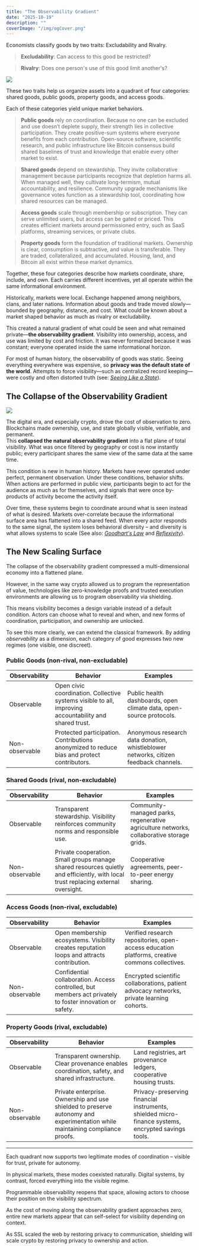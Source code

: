 ```yaml
---
title: "The Observability Gradient"
date: "2025-10-19"
description: ""
coverImage: "/img/ogCover.png"
---
```


Economists classify goods by two traits: Excludability and Rivalry.

> **Excludability**: Can access to this good be restricted?

> **Rivalry**: Does one person's use of this good limit another's?

![](/img/og1.png)

These two traits help us organize assets into a quadrant of four categories: shared goods, public goods, property goods, and access goods.

Each of these categories yield unique market behaviors.

> **Public goods** rely on coordination. Because no one can be excluded and use doesn’t deplete supply, their strength lies in collective participation. They create positive-sum systems where everyone benefits from each contribution. Open-source software, scientific research, and public infrastructure like Bitcoin consensus build shared baselines of trust and knowledge that enable every other market to exist.

> **Shared goods** depend on stewardship. They invite collaborative management because participants recognize that depletion harms all. When managed well, they cultivate long-termism, mutual accountability, and resilience. Community upgrade mechanisms like governance votes function as a stewardship tool, coordinating how shared resources can be managed.

> **Access goods** scale through membership or subscription. They can serve unlimited users, but access can be gated or priced. This creates efficient markets around permissioned entry, such as SaaS platforms, streaming services, or private clubs.

> **Property goods** form the foundation of traditional markets. Ownership is clear, consumption is subtractive, and value is transferable. They are traded, collateralized, and accumulated. Housing, land, and Bitcoin all exist within these market dynamics.

Together, these four categories describe how markets coordinate, share, include, and own. Each carries different incentives, yet all operate within the same informational environment.

Historically, markets were local. Exchange happened among neighbors, clans, and later nations. Information about goods and trade moved slowly—bounded by geography, distance, and cost. What could be known about a market shaped behavior as much as rivalry or excludability.

This created a natural gradient of what could be seen and what remained private—**the observability gradient**. Visibility into ownership, access, and use was limited by cost and friction. It was never formalized because it was constant; everyone operated inside the same informational horizon.

For most of human history, the observability of goods was static. Seeing everything everywhere was expensive, so **privacy was the default state of the world**. Attempts to force visibility—such as centralized record keeping—were costly and often distorted truth (see: [_Seeing Like a State_](https://files.libcom.org/files/Seeing%20Like%20a%20State%20-%20James%20C.%20Scott.pdf)).

## The Collapse of the Observability Gradient

![](/img/og0.png)

The digital era, and especially crypto, drove the cost of observation to zero.  
Blockchains made ownership, use, and state globally visible, verifiable, and permanent.  
This **collapsed the natural observability gradient** into a flat plane of total visibility. What was once filtered by geography or cost is now instantly public; every participant shares the same view of the same data at the same time.

This condition is new in human history. Markets have never operated under perfect, permanent observation. Under these conditions, behavior shifts. When actions are performed in public view, participants begin to act for the audience as much as for themselves, and signals that were once by-products of activity become the activity itself.

Over time, these systems begin to coordinate around what is seen instead of what is desired. Markets over-correlate because the informational surface area has flattened into a shared feed. When every actor responds to the same signal, the system loses behavioral diversity – and diversity is what allows systems to scale (See also: [_Goodhart's Law_](https://en.wikipedia.org/wiki/Goodhart%27s_law) and [_Reflexivity_](<https://en.wikipedia.org/wiki/Reflexivity_(social_theory)>)).

## The New Scaling Surface

The collapse of the observability gradient compressed a multi-dimensional economy into a flattened plane.

However, in the same way crypto allowed us to program the representation of value, technologies like zero-knowledge proofs and trusted execution environments are allowing us to program observability via shielding.

This means visibility becomes a design variable instead of a default condition. Actors can choose what to reveal and when, and new forms of coordination, participation, and ownership are unlocked.

To see this more clearly, we can extend the classical framework. By adding _observability_ as a dimension, each category of good expresses two new regimes (one visible, one discreet).

### Public Goods (non-rival, non-excludable)

| Observability  | Behavior                                                                                               | Examples                                                                             |
| -------------- | ------------------------------------------------------------------------------------------------------ | ------------------------------------------------------------------------------------ |
| Observable     | Open civic coordination. Collective systems visible to all, improving accountability and shared trust. | Public health dashboards, open climate data, open-source protocols.                  |
| Non-observable | Protected participation. Contributions anonymized to reduce bias and protect contributors.             | Anonymous research data donation, whistleblower networks, citizen feedback channels. |

### Shared Goods (rival, non-excludable)

| Observability  | Behavior                                                                                                                          | Examples                                                                                 |
| -------------- | --------------------------------------------------------------------------------------------------------------------------------- | ---------------------------------------------------------------------------------------- |
| Observable     | Transparent stewardship. Visibility reinforces community norms and responsible use.                                               | Community-managed parks, regenerative agriculture networks, collaborative storage grids. |
| Non-observable | Private cooperation. Small groups manage shared resources quietly and efficiently, with local trust replacing external oversight. | Cooperative agreements, peer-to-peer energy sharing.                                     |

### Access Goods (non-rival, excludable)

| Observability  | Behavior                                                                                                 | Examples                                                                                       |
| -------------- | -------------------------------------------------------------------------------------------------------- | ---------------------------------------------------------------------------------------------- |
| Observable     | Open membership ecosystems. Visibility creates reputation loops and attracts contribution.               | Verified research repositories, open-access education platforms, creative commons collectives. |
| Non-observable | Confidential collaboration. Access controlled, but members act privately to foster innovation or safety. | Encrypted scientific collaborations, patient advocacy networks, private learning cohorts.      |

### Property Goods (rival, excludable)

| Observability  | Behavior                                                                                                                     | Examples                                                                                           |
| -------------- | ---------------------------------------------------------------------------------------------------------------------------- | -------------------------------------------------------------------------------------------------- |
| Observable     | Transparent ownership. Clear provenance enables coordination, safety, and shared infrastructure.                             | Land registries, art provenance ledgers, cooperative housing trusts.                               |
| Non-observable | Private enterprise. Ownership and use shielded to preserve autonomy and experimentation while maintaining compliance proofs. | Privacy-preserving financial instruments, shielded micro-finance systems, encrypted savings tools. |

---

Each quadrant now supports two legitimate modes of coordination – visible for trust, private for autonomy.

In physical markets, these modes coexisted naturally. Digital systems, by contrast, forced everything into the visible regime.

Programmable observability reopens that space, allowing actors to choose their position on the visibility spectrum.

As the cost of moving along the observability gradient approaches zero, entire new markets appear that can self-select for visibility depending on context.

As SSL scaled the web by restoring privacy to communication, shielding will scale crypto by restoring privacy to ownership and action.
